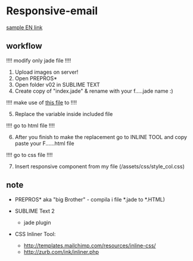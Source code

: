 # Responsive-email

[sample EN link](https://rawgit.com/cromozooom/responsive-email/master/v02/index_en.html "fiorentina")

## workflow
!!!! modify only jade file !!!!

1. Upload images on server!
2. Open PREPROS*
3. Open folder v02 in SUBLIME TEXT
4. Create copy of "index.jade" & rename with your f.....jade name :)

!!!! make use of [this file](https://goo.gl/ljfWBR) to !!!!

5. Replace the variable inside included file


!!!! go to html file !!!!

6. After you finish to make the replacement go to INLINE TOOL and copy paste your F......html file

!!!! go to css file !!!!

7. Insert responsive component from my file (/assets/css/style_col.css)


## note
- PREPROS* aka "big Brother" - compila i file *.jade to *.HTML)
- SUBLIME Text 2
	- jade plugin

- CSS Inliner Tool:
	- http://templates.mailchimp.com/resources/inline-css/
	- http://zurb.com/ink/inliner.php
